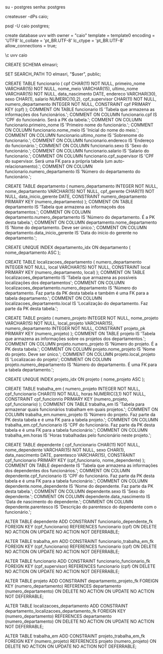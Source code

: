 su - postgres
senha: postgres

createuser -dPs caio;

psql -U caio postgres;

 create database uvv
	with
	owner = "caio" 
	template = template0
	encoding = 'UTF8'
	lc_collate = 'pt_BR.UTF-8'
	lc_ctype = 'pt_BR.UTF-8'
	allow_connections = true;

\c uvv caio

CREATE SCHEMA elmasri;

SET SEARCH_PATH TO elmasri, "\$user", public;

CREATE TABLE funcionario (
                cpf CHAR(11) NOT NULL,
                primeiro_nome VARCHAR(15) NOT NULL,
                nome_meio VARCHAR(15),
                ultimo_nome VARCHAR(15) NOT NULL,
                data_nascimento DATE,
                endereco VARCHAR(30),
                sexo CHAR(1),
                salario NUMERIC(10,2),
                cpf_supervisor CHAR(11) NOT NULL,
                numero_departamento INTEGER NOT NULL,
                CONSTRAINT cpf PRIMARY KEY (cpf)
);
COMMENT ON TABLE funcionario IS 'Tabela que armazena as informações dos funcionários.';
COMMENT ON COLUMN funcionario.cpf IS 'CPF do funcionário. Será a PK da tabela.';
COMMENT ON COLUMN funcionario.primeiro_nome IS 'Primeiro nome do funcionário.';
COMMENT ON COLUMN funcionario.nome_meio IS 'Inicial do nome do meio.';
COMMENT ON COLUMN funcionario.ultimo_nome IS 'Sobrenome do funcionario.';
COMMENT ON COLUMN funcionario.endereco IS 'Endereço do funcionário.';
COMMENT ON COLUMN funcionario.sexo IS 'Sexo do funcionário.';
COMMENT ON COLUMN funcionario.salario IS 'Salario do funcionario.';
COMMENT ON COLUMN funcionario.cpf_supervisor IS 'CPF do supervisor. Será uma FK para a própria tabela (um auto-relacionamento).';
COMMENT ON COLUMN funcionario.numero_departamento IS 'Número do departamento do funcionário.';


CREATE TABLE departamento (
                numero_departamento INTEGER NOT NULL,
                nome_departamento VARCHAR(15) NOT NULL,
                cpf_gerente CHAR(11) NOT NULL,
                data_inicio_gerente DATE,
                CONSTRAINT numero_departamento PRIMARY KEY (numero_departamento)
);
COMMENT ON TABLE departamento IS 'Tabela que armazena as informaçoẽs dos departamentos.';
COMMENT ON COLUMN departamento.numero_departamento IS 'Número do departamento. É a PK desta tabela.';
COMMENT ON COLUMN departamento.nome_departamento IS 'Nome do departamento. Deve ser único.';
COMMENT ON COLUMN departamento.data_inicio_gerente IS 'Data do início do gerente no departamento.';


CREATE UNIQUE INDEX departamento_idx
 ON departamento
 ( nome_departamento ASC );

CREATE TABLE localizacoes_departamento (
                numero_departamento INTEGER NOT NULL,
                local VARCHAR(15) NOT NULL,
                CONSTRAINT local PRIMARY KEY (numero_departamento, local)
);
COMMENT ON TABLE localizacoes_departamento IS 'Tabela que armazena as possíveis localizações dos departamentos';
COMMENT ON COLUMN localizacoes_departamento.numero_departamento IS 'Número do departamento. Faz parta da PK desta tabela e também é uma FK para a tabela departamento.';
COMMENT ON COLUMN localizacoes_departamento.local IS 'Localização do departamento. Faz parte da PK desta tabela.';


CREATE TABLE projeto (
                numero_projeto INTEGER NOT NULL,
                nome_projeto VARCHAR(15) NOT NULL,
                local_projeto VARCHAR(15),
                numero_departamento INTEGER NOT NULL,
                CONSTRAINT projeto_pk PRIMARY KEY (numero_projeto)
);
COMMENT ON TABLE projeto IS 'Tabela que armazena as informações sobre os projetos dos departamentos.';
COMMENT ON COLUMN projeto.numero_projeto IS 'Número do projeto. É a PK desta tabela.';
COMMENT ON COLUMN projeto.nome_projeto IS 'Nome do projeto. Deve ser único.';
COMMENT ON COLUMN projeto.local_projeto IS 'Localizacao do projeto';
COMMENT ON COLUMN projeto.numero_departamento IS 'Número do departamento. É uma FK para a tabela departamento.';


CREATE UNIQUE INDEX projeto_idx
 ON projeto
 ( nome_projeto ASC );

CREATE TABLE trabalha_em (
                numero_projeto INTEGER NOT NULL,
                cpf_funcionario CHAR(11) NOT NULL,
                horas NUMERIC(3,1) NOT NULL,
                CONSTRAINT cpf_funcionrio PRIMARY KEY (numero_projeto, cpf_funcionario)
);
COMMENT ON TABLE trabalha_em IS 'Tabela para armazenar quais funcionários trabalham em quais projetos.';
COMMENT ON COLUMN trabalha_em.numero_projeto IS 'Número do projeto. Faz parte da PK desta tabela e é uma FK para a tabela projeto.';
COMMENT ON COLUMN trabalha_em.cpf_funcionario IS 'CPF do funcionário. Faz parte da PK desta tabela e é uma FK para a tabela funcionário.';
COMMENT ON COLUMN trabalha_em.horas IS 'Horas trabalhadas pelo funcionário neste projeto.';


CREATE TABLE dependente (
                cpf_funcionario CHAR(11) NOT NULL,
                nome_dependente VARCHAR(15) NOT NULL,
                sexo CHAR(1),
                data_nascimento DATE,
                parentesco VARCHAR(15),
                CONSTRAINT cpf_funcionario PRIMARY KEY (cpf_funcionario, nome_dependente)
);
COMMENT ON TABLE dependente IS 'Tabela que armazena as informações dos dependentes dos funcionários.';
COMMENT ON COLUMN dependente.cpf_funcionario IS 'CPF do funcionário. Faz parte da PK desta tabela e é uma FK para a tabela funcionário.';
COMMENT ON COLUMN dependente.nome_dependente IS 'Nome do dependente. Faz parte da PK desta tabela.';
COMMENT ON COLUMN dependente.sexo IS 'Sexo do dependente.';
COMMENT ON COLUMN dependente.data_nascimento IS 'Data de nascimento do dependente.';
COMMENT ON COLUMN dependente.parentesco IS 'Descrição do parentesco do dependente com o funcionário.';


ALTER TABLE dependente ADD CONSTRAINT funcionario_dependente_fk
FOREIGN KEY (cpf_funcionario)
REFERENCES funcionario (cpf)
ON DELETE NO ACTION
ON UPDATE NO ACTION
NOT DEFERRABLE;

ALTER TABLE trabalha_em ADD CONSTRAINT funcionario_trabalha_em_fk
FOREIGN KEY (cpf_funcionario)
REFERENCES funcionario (cpf)
ON DELETE NO ACTION
ON UPDATE NO ACTION
NOT DEFERRABLE;

ALTER TABLE funcionario ADD CONSTRAINT funcionario_funcionario_fk
FOREIGN KEY (cpf_supervisor)
REFERENCES funcionario (cpf)
ON DELETE NO ACTION
ON UPDATE NO ACTION
NOT DEFERRABLE;

ALTER TABLE projeto ADD CONSTRAINT departamento_projeto_fk
FOREIGN KEY (numero_departamento)
REFERENCES departamento (numero_departamento)
ON DELETE NO ACTION
ON UPDATE NO ACTION
NOT DEFERRABLE;

ALTER TABLE localizacoes_departamento ADD CONSTRAINT departamento_localizacoes_departamento_fk
FOREIGN KEY (numero_departamento)
REFERENCES departamento (numero_departamento)
ON DELETE NO ACTION
ON UPDATE NO ACTION
NOT DEFERRABLE;

ALTER TABLE trabalha_em ADD CONSTRAINT projeto_trabalha_em_fk
FOREIGN KEY (numero_projeto)
REFERENCES projeto (numero_projeto)
ON DELETE NO ACTION
ON UPDATE NO ACTION
NOT DEFERRABLE;
